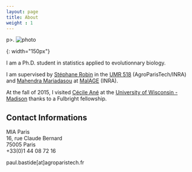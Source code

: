 ```yaml
---
layout: page
title: About
weight : 1
---
```


p>. ![photo]

[photo]: {{site.baseurl}}/docs/DSC03440.JPG
{: width="150px"}

I am a Ph.D. student in statistics applied to evolutionnary biology.

I am supervised by [Stéphane Robin](https://www6.inra.fr/mia-paris/Equipes/Membres/Stephane-Robin)
in the [UMR 518](https://www6.inra.fr/mia-paris) (AgroParisTech/INRA)
and [Mahendra Mariadasou](https://mig.jouy.inra.fr/?q=fr/mariadassou) at [MaIAGE](http://maiage.jouy.inra.fr/) (INRA).

At the fall of 2015, I visited [Cécile Ané](http://www.stat.wisc.edu/~ane/)
at the [University of Wisconsin - Madison](http://www.wisc.edu/)
thanks to a Fulbright fellowship.

## Contact Informations

MIA Paris  
16, rue Claude Bernard  
75005 Paris  
+33(0)1 44 08 72 16  

paul.bastide[at]agroparistech.fr